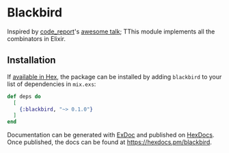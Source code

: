# Blackbird

Inspired by [code_report](https://codereport.github.io/)'s [awesome
talk](https://www.youtube.com/watch?v=JELcdZLre3s);
                                                                                       TThis
module implements all the combinators in Elixir.

## Installation

If [available in Hex](https://hex.pm/docs/publish), the package can be installed
by adding `blackbird` to your list of dependencies in `mix.exs`:

```elixir
def deps do
  [
    {:blackbird, "~> 0.1.0"}
  ]
end
```

Documentation can be generated with [ExDoc](https://github.com/elixir-lang/ex_doc)
and published on [HexDocs](https://hexdocs.pm). Once published, the docs can
be found at <https://hexdocs.pm/blackbird>.
